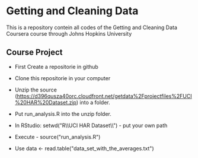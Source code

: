Getting and Cleaning Data
=========================

This is a repository contein all codes of the  Getting and Cleaning Data Coursera course through Johns Hopkins University

## Course Project

* First Create a repositorie in github

* Clone this repositorie in your computer

* Unzip the source (https://d396qusza40orc.cloudfront.net/getdata%2Fprojectfiles%2FUCI%20HAR%20Dataset.zip) into a folder.

* Put run_analysis.R into the unzip folder.

* In RStudio: setwd("R\\\\UCI HAR Dataset\\\\") - put your own path

* Execute - source("run_analysis.R")

* Use data <- read.table("data_set_with_the_averages.txt")